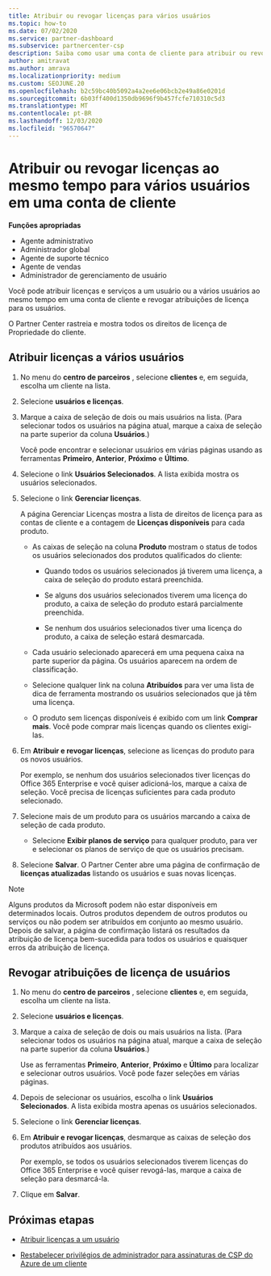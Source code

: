```yaml
---
title: Atribuir ou revogar licenças para vários usuários
ms.topic: how-to
ms.date: 07/02/2020
ms.service: partner-dashboard
ms.subservice: partnercenter-csp
description: Saiba como usar uma conta de cliente para atribuir ou revogar licenças e serviços a um usuário ou a vários usuários ao mesmo tempo.
author: amitravat
ms.author: amrava
ms.localizationpriority: medium
ms.custom: SEOJUNE.20
ms.openlocfilehash: b2c59bc40b5092a4a2ee6e06bcb2e49a86e0201d
ms.sourcegitcommit: 6b03ff400d1350db9696f9b457fcfe710310c5d3
ms.translationtype: MT
ms.contentlocale: pt-BR
ms.lasthandoff: 12/03/2020
ms.locfileid: "96570647"
---
```

# <a name="assign-or-revoke-licenses-at-the-same-time-to-multiple-users-in-a-customer-account"></a>Atribuir ou revogar licenças ao mesmo tempo para vários usuários em uma conta de cliente

**Funções apropriadas**

- Agente administrativo
- Administrador global
- Agente de suporte técnico
- Agente de vendas
- Administrador de gerenciamento de usuário

Você pode atribuir licenças e serviços a um usuário ou a vários usuários ao mesmo tempo em uma conta de cliente e revogar atribuições de licença para os usuários.

O Partner Center rastreia e mostra todos os direitos de licença de Propriedade do cliente.

## <a name="assign-licenses-to-multiple-users"></a>Atribuir licenças a vários usuários

1. No menu do **centro de parceiros** , selecione **clientes** e, em seguida, escolha um cliente na lista.

2. Selecione **usuários e licenças**.

3. Marque a caixa de seleção de dois ou mais usuários na lista. (Para selecionar todos os usuários na página atual, marque a caixa de seleção na parte superior da coluna **Usuários**.)

    Você pode encontrar e selecionar usuários em várias páginas usando as ferramentas **Primeiro**, **Anterior**, **Próximo** e **Último**.

4. Selecione o link **Usuários Selecionados**. A lista exibida mostra os usuários selecionados.

5. Selecione o link **Gerenciar licenças**.

    A página Gerenciar Licenças mostra a lista de direitos de licença para as contas de cliente e a contagem de **Licenças disponíveis** para cada produto.

    - As caixas de seleção na coluna **Produto** mostram o status de todos os usuários selecionados dos produtos qualificados do cliente:

       - Quando todos os usuários selecionados já tiverem uma licença, a caixa de seleção do produto estará preenchida.

       - Se alguns dos usuários selecionados tiverem uma licença do produto, a caixa de seleção do produto estará parcialmente preenchida.

       - Se nenhum dos usuários selecionados tiver uma licença do produto, a caixa de seleção estará desmarcada.

    - Cada usuário selecionado aparecerá em uma pequena caixa na parte superior da página. Os usuários aparecem na ordem de classificação.

    - Selecione qualquer link na coluna **Atribuídos** para ver uma lista de dica de ferramenta mostrando os usuários selecionados que já têm uma licença.

    - O produto sem licenças disponíveis é exibido com um link **Comprar mais**. Você pode comprar mais licenças quando os clientes exigi-las.

6. Em **Atribuir e revogar licenças**, selecione as licenças do produto para os novos usuários. 

   Por exemplo, se nenhum dos usuários selecionados tiver licenças do Office 365 Enterprise e você quiser adicioná-los, marque a caixa de seleção. Você precisa de licenças suficientes para cada produto selecionado.

7. Selecione mais de um produto para os usuários marcando a caixa de seleção de cada produto.
    -   Selecione **Exibir planos de serviço** para qualquer produto, para ver e selecionar os planos de serviço de que os usuários precisam.

8. Selecione **Salvar**. O Partner Center abre uma página de confirmação de **licenças atualizadas** listando os usuários e suas novas licenças.

>[!NOTE]
>Alguns produtos da Microsoft podem não estar disponíveis em determinados locais. Outros produtos dependem de outros produtos ou serviços ou não podem ser atribuídos em conjunto ao mesmo usuário. Depois de salvar, a página de confirmação listará os resultados da atribuição de licença bem-sucedida para todos os usuários e quaisquer erros da atribuição de licença.

## <a name="revoke-users-license-assignments"></a>Revogar atribuições de licença de usuários

1. No menu do **centro de parceiros** , selecione **clientes** e, em seguida, escolha um cliente na lista.

2. Selecione **usuários e licenças**.

3. Marque a caixa de seleção de dois ou mais usuários na lista. (Para selecionar todos os usuários na página atual, marque a caixa de seleção na parte superior da coluna **Usuários**.)

    Use as ferramentas **Primeiro**, **Anterior**, **Próximo** e **Último** para localizar e selecionar outros usuários. Você pode fazer seleções em várias páginas.

4. Depois de selecionar os usuários, escolha o link **Usuários Selecionados**. A lista exibida mostra apenas os usuários selecionados.

5. Selecione o link **Gerenciar licenças**.

6. Em **Atribuir e revogar licenças**, desmarque as caixas de seleção dos produtos atribuídos aos usuários.

   Por exemplo, se todos os usuários selecionados tiverem licenças do Office 365 Enterprise e você quiser revogá-las, marque a caixa de seleção para desmarcá-la.

7. Clique em **Salvar**.

## <a name="next-steps"></a>Próximas etapas

- [Atribuir licenças a um usuário](assign-licenses-to-users.md)

- [Restabelecer privilégios de administrador para assinaturas de CSP do Azure de um cliente](revoke-reinstate-csp.md)